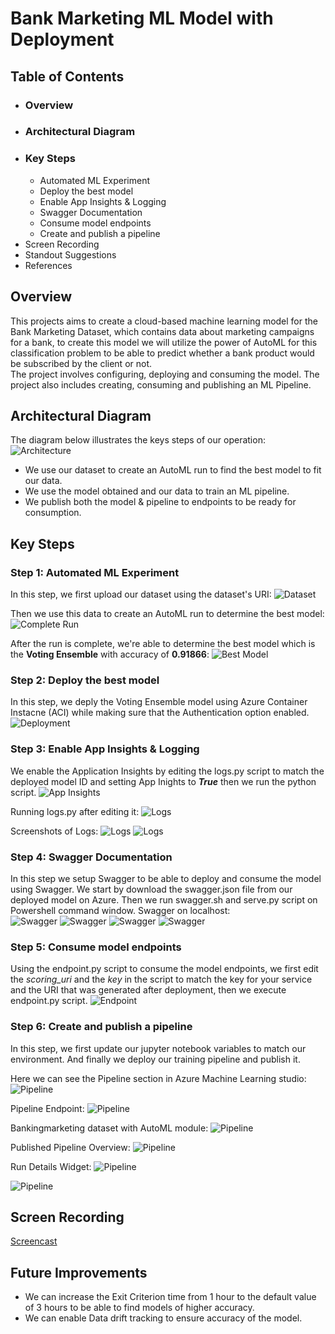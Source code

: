 # Bank Marketing ML Model with Deployment

## Table of Contents
* ### Overview
* ### Architectural Diagram
* ### Key Steps
     * Automated ML Experiment 
     * Deploy the best model
     * Enable App Insights & Logging
     * Swagger Documentation
     * Consume model endpoints
     * Create and publish a pipeline
* Screen Recording
* Standout Suggestions
* References

## Overview
This projects aims to create a cloud-based machine learning model for the Bank Marketing Dataset, which contains data about marketing campaigns for a bank, to create this model we will utilize the power of AutoML for this classification problem to be able to predict whether a bank product would be subscribed by the client or not.  
The project involves configuring, deploying and consuming the model.
The project also includes creating, consuming and publishing an ML Pipeline.

## Architectural Diagram
The diagram below illustrates the keys steps of our operation:
![Architecture](https://github.com/dinaabdulrasoul/Operationalizing-Machine-Learning/blob/main/architecture%20diagram.PNG) 

* We use our dataset to create an AutoML run to find the best model to fit our data. 
* We use the model obtained and our data to train an ML pipeline.
* We publish both the model & pipeline to endpoints to be ready for consumption. 

## Key Steps

### Step 1: Automated ML Experiment
In this step, we first upload our dataset using the dataset's URI:
![Dataset](https://github.com/dinaabdulrasoul/Operationalizing-Machine-Learning/blob/main/screenshots/Registered%20data%20sets.PNG)  

Then we use this data to create an AutoML run to determine the best model:
![Complete Run](https://github.com/dinaabdulrasoul/Operationalizing-Machine-Learning/blob/main/screenshots/complete%20run.PNG)  

After the run is complete, we're able to determine the best model which is the **Voting Ensemble** with accuracy of **0.91866**:
![Best Model](https://github.com/dinaabdulrasoul/Operationalizing-Machine-Learning/blob/main/screenshots/best%20model.PNG)  

### Step 2: Deploy the best model
In this step, we deply the Voting Ensemble model using Azure Container Instacne (ACI) while making sure that the Authentication option enabled.
![Deployment](https://github.com/dinaabdulrasoul/Operationalizing-Machine-Learning/blob/main/screenshots/deploy.png)  


### Step 3: Enable App Insights & Logging
We enable the Application Insights by editing the logs.py script to match the deployed model ID and setting App Inights to ***True*** then we run the python script.
![App Insights](https://github.com/dinaabdulrasoul/Operationalizing-Machine-Learning/blob/main/screenshots/App%20insights%20enabled.PNG)  

Running logs.py after editing it:
![Logs](https://github.com/dinaabdulrasoul/Operationalizing-Machine-Learning/blob/main/screenshots/enabling%20logs.PNG) 

Screenshots of Logs:
![Logs](https://github.com/dinaabdulrasoul/Operationalizing-Machine-Learning/blob/main/screenshots/logs%201.PNG) 
![Logs](https://github.com/dinaabdulrasoul/Operationalizing-Machine-Learning/blob/main/screenshots/logs%202.PNG) 

### Step 4: Swagger Documentation
In this step we setup Swagger to be able to deploy and consume the model using Swagger.
We start by download the swagger.json file from our deployed model on Azure. Then we run swagger.sh and serve.py script on Powershell command window.
Swagger on localhost:  
![Swagger](https://github.com/dinaabdulrasoul/Operationalizing-Machine-Learning/blob/main/screenshots/swagger%20methods.PNG) 
![Swagger](https://github.com/dinaabdulrasoul/Operationalizing-Machine-Learning/blob/main/screenshots/swagger1.PNG) 
![Swagger](https://github.com/dinaabdulrasoul/Operationalizing-Machine-Learning/blob/main/screenshots/swagger2.PNG) 
![Swagger](https://github.com/dinaabdulrasoul/Operationalizing-Machine-Learning/blob/main/screenshots/swagger3.png) 

### Step 5: Consume model endpoints  
Using the endpoint.py script to consume the model endpoints, we first edit the *scoring_uri* and the *key* in the script to match the key for your service and the URI that was generated after deployment, then we execute endpoint.py script.
![Endpoint](https://github.com/dinaabdulrasoul/Operationalizing-Machine-Learning/blob/main/screenshots/endpoint.png) 

### Step 6: Create and publish a pipeline
In this step, we first update our jupyter notebook variables to match our environment. 
And finally we deploy our training pipeline and publish it. 

Here we can see the Pipeline section in Azure Machine Learning studio:
![Pipeline](https://github.com/dinaabdulrasoul/Operationalizing-Machine-Learning/blob/main/screenshots/pipeline%20section.PNG)

Pipeline Endpoint:
![Pipeline](https://github.com/dinaabdulrasoul/Operationalizing-Machine-Learning/blob/main/screenshots/pipeline%20endpoint.PNG) 

Bankingmarketing dataset with AutoML module:
![Pipeline](https://github.com/dinaabdulrasoul/Operationalizing-Machine-Learning/blob/main/screenshots/pipeline%20run.PNG) 

Published Pipeline Overview:
![Pipeline](https://github.com/dinaabdulrasoul/Operationalizing-Machine-Learning/blob/main/screenshots/active%20pipeline.PNG) 

Run Details Widget:
![Pipeline](https://github.com/dinaabdulrasoul/Operationalizing-Machine-Learning/blob/main/screenshots/run_widgets.PNG)


![Pipeline](https://github.com/dinaabdulrasoul/Operationalizing-Machine-Learning/blob/main/screenshots/run.PNG) 

## Screen Recording
[Screencast](https://www.youtube.com/watch?v=SZASW4ACtXY)

## Future Improvements
* We can increase the Exit Criterion time from 1 hour to the default value of 3 hours to be able to find models of higher accuracy.
* We can  enable Data drift tracking to ensure accuracy of the model.
